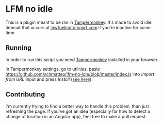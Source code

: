 # LFM no idle

This is a plugin meant to be ran in [Tampermonkey](https://www.tampermonkey.net/). It's made to avoid idle timeout that occurs at [lowfuelmotorsport.com](https://lowfuelmotorsport.com) if you're inactive for some time.
  
## Running

In order to run this script you need [Tampermonkey](https://www.tampermonkey.net/) installed in your browser.
  
In Tampermonkey settings, go to utilities, paste <https://github.com/schmatteo/lfm-no-idle/blob/master/index.js> into _Import from URL_ input and press _Install_ ([see here](https://i.imgur.com/o70wzno.png)).

## Contributing

I'm currently trying to find a better way to handle this problem, than just refreshing the page. If you've got an idea (especially for how to detect a change of location in an Angular app), feel free to make a pull request.
